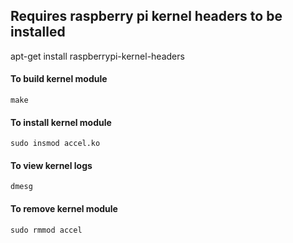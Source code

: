 ## Requires raspberry pi kernel headers to be installed
apt-get install raspberrypi-kernel-headers

#### To build kernel module
`make`

#### To install kernel module
`sudo insmod accel.ko`

#### To view kernel logs
`dmesg`

#### To remove kernel module
`sudo rmmod accel`